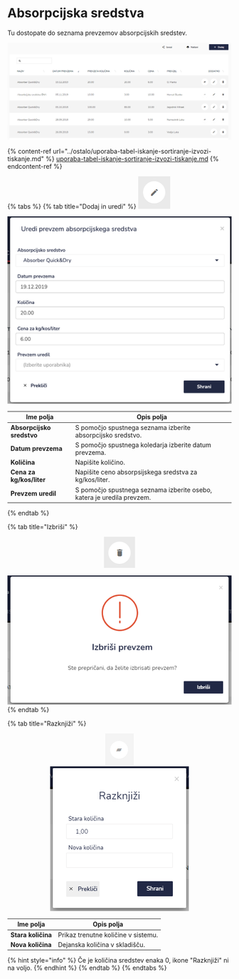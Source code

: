 # Absorpcijska sredstva

Tu dostopate do seznama prevzemov absorpcijskih sredstev.

![](../.gitbook/assets/Skladisce_absorcijska_sredstva_pogled.PNG)

{% content-ref url="../ostalo/uporaba-tabel-iskanje-sortiranje-izvozi-tiskanje.md" %}
[uporaba-tabel-iskanje-sortiranje-izvozi-tiskanje.md](../ostalo/uporaba-tabel-iskanje-sortiranje-izvozi-tiskanje.md)
{% endcontent-ref %}

{% tabs %}
{% tab title="Dodaj in uredi" %}
![Ikona za urejanje](<../.gitbook/assets/Knjiga_ikona_pisalo (2).png>)

![](<../.gitbook/assets/image (30).png>)

| Ime polja                 | Opis polja                                                             |
| ------------------------- | ---------------------------------------------------------------------- |
| **Absorpcijsko sredstvo** | S pomočjo spustnega seznama izberite absorpcijsko sredstvo.            |
| **Datum prevzema**        | S pomočjo spustnega koledarja izberite datum prevzema.                 |
| **Količina**              | Napišite količino.                                                     |
| **Cena za kg/kos/liter**  | Napišite ceno absorpsijskega sredstva za kg/kos/liter.                 |
| **Prevzem uredil**        | S pomočjo spustnega seznama izberite osebo, katera je uredila prevzem. |
{% endtab %}

{% tab title="Izbriši" %}
<div align="center"><img src="../.gitbook/assets/Knjiga_ikona_izbris.png" alt="Ikona za brisanje"></div>

![](../.gitbook/assets/Skladisce_izbrisi.PNG)
{% endtab %}

{% tab title="Razknjiži" %}
<div align="center"><img src="../.gitbook/assets/razknjizi_ikona.png" alt="Ikona za razknjižitev"></div>

<div align="center"><img src="../.gitbook/assets/Skladisce_gasilna_redstva_raknjizi.PNG" alt=""></div>

| Ime polja          | Opis polja                          |
| ------------------ | ----------------------------------- |
| **Stara količina** | Prikaz trenutne količine v sistemu. |
| **Nova količina**  | Dejanska količina v skladišču.      |

{% hint style="info" %}
Če je količina sredstev enaka 0, ikone "Razknjiži" ni na voljo.
{% endhint %}
{% endtab %}
{% endtabs %}



